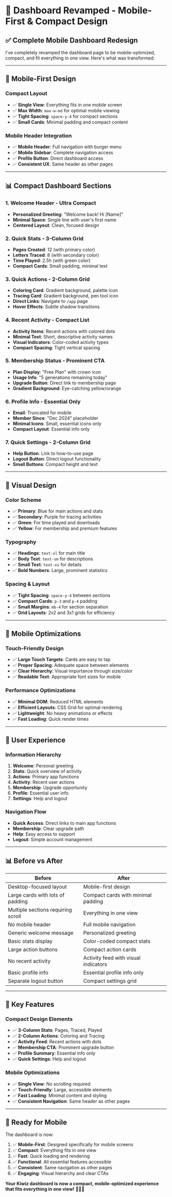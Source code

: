 # 📱 **Dashboard Revamped - Mobile-First & Compact Design**

## ✅ **Complete Mobile Dashboard Redesign**

I've completely revamped the dashboard page to be mobile-optimized, compact, and fit everything in one view. Here's what was transformed:

---

## 🎯 **Mobile-First Design**

### **Compact Layout**
- ✅ **Single View**: Everything fits in one mobile screen
- ✅ **Max Width**: `max-w-md` for optimal mobile viewing
- ✅ **Tight Spacing**: `space-y-4` for compact sections
- ✅ **Small Cards**: Minimal padding and compact content

### **Mobile Header Integration**
- ✅ **Mobile Header**: Full navigation with burger menu
- ✅ **Mobile Sidebar**: Complete navigation access
- ✅ **Profile Button**: Direct dashboard access
- ✅ **Consistent UX**: Same header as other pages

---

## 📊 **Compact Dashboard Sections**

### **1. Welcome Header - Ultra Compact**
- **Personalized Greeting**: "Welcome back! Hi [Name]"
- **Minimal Space**: Single line with user's first name
- **Centered Layout**: Clean, focused design

### **2. Quick Stats - 3-Column Grid**
- **Pages Created**: 12 (with primary color)
- **Letters Traced**: 8 (with secondary color)  
- **Time Played**: 2.5h (with green color)
- **Compact Cards**: Small padding, minimal text

### **3. Quick Actions - 2-Column Grid**
- **Coloring Card**: Gradient background, palette icon
- **Tracing Card**: Gradient background, pen tool icon
- **Direct Links**: Navigate to `/app` page
- **Hover Effects**: Subtle shadow transitions

### **4. Recent Activity - Compact List**
- **Activity Items**: Recent actions with colored dots
- **Minimal Text**: Short, descriptive activity names
- **Visual Indicators**: Color-coded activity types
- **Compact Spacing**: Tight vertical spacing

### **5. Membership Status - Prominent CTA**
- **Plan Display**: "Free Plan" with crown icon
- **Usage Info**: "5 generations remaining today"
- **Upgrade Button**: Direct link to membership page
- **Gradient Background**: Eye-catching yellow/orange

### **6. Profile Info - Essential Only**
- **Email**: Truncated for mobile
- **Member Since**: "Dec 2024" placeholder
- **Minimal Icons**: Small, essential icons only
- **Compact Layout**: Essential info only

### **7. Quick Settings - 2-Column Grid**
- **Help Button**: Link to how-to-use page
- **Logout Button**: Direct logout functionality
- **Small Buttons**: Compact height and text

---

## 🎨 **Visual Design**

### **Color Scheme**
- ✅ **Primary**: Blue for main actions and stats
- ✅ **Secondary**: Purple for tracing activities
- ✅ **Green**: For time played and downloads
- ✅ **Yellow**: For membership and premium features

### **Typography**
- ✅ **Headings**: `text-xl` for main title
- ✅ **Body Text**: `text-sm` for descriptions
- ✅ **Small Text**: `text-xs` for details
- ✅ **Bold Numbers**: Large, prominent statistics

### **Spacing & Layout**
- ✅ **Tight Spacing**: `space-y-4` between sections
- ✅ **Compact Cards**: `p-3` and `p-4` padding
- ✅ **Small Margins**: `mb-4` for section separation
- ✅ **Grid Layouts**: 2x2 and 3x1 grids for efficiency

---

## 📱 **Mobile Optimizations**

### **Touch-Friendly Design**
- ✅ **Large Touch Targets**: Cards are easy to tap
- ✅ **Proper Spacing**: Adequate space between elements
- ✅ **Clear Hierarchy**: Visual importance through size/color
- ✅ **Readable Text**: Appropriate font sizes for mobile

### **Performance Optimizations**
- ✅ **Minimal DOM**: Reduced HTML elements
- ✅ **Efficient Layouts**: CSS Grid for optimal rendering
- ✅ **Lightweight**: No heavy animations or effects
- ✅ **Fast Loading**: Quick render times

---

## 🚀 **User Experience**

### **Information Hierarchy**
1. **Welcome**: Personal greeting
2. **Stats**: Quick overview of activity
3. **Actions**: Primary app functions
4. **Activity**: Recent user actions
5. **Membership**: Upgrade opportunity
6. **Profile**: Essential user info
7. **Settings**: Help and logout

### **Navigation Flow**
- **Quick Access**: Direct links to main app functions
- **Membership**: Clear upgrade path
- **Help**: Easy access to support
- **Logout**: Simple account management

---

## 📊 **Before vs After**

| **Before** | **After** |
|------------|-----------|
| Desktop-focused layout | Mobile-first design |
| Large cards with lots of padding | Compact cards with minimal padding |
| Multiple sections requiring scroll | Everything in one view |
| No mobile header | Full mobile navigation |
| Generic welcome message | Personalized greeting |
| Basic stats display | Color-coded compact stats |
| Large action buttons | Compact action cards |
| No recent activity | Activity feed with visual indicators |
| Basic profile info | Essential profile info only |
| Separate logout button | Compact settings grid |

---

## 🎯 **Key Features**

### **Compact Design Elements**
- ✅ **3-Column Stats**: Pages, Traced, Played
- ✅ **2-Column Actions**: Coloring and Tracing
- ✅ **Activity Feed**: Recent actions with dots
- ✅ **Membership CTA**: Prominent upgrade button
- ✅ **Profile Summary**: Essential info only
- ✅ **Quick Settings**: Help and logout

### **Mobile Optimizations**
- ✅ **Single View**: No scrolling required
- ✅ **Touch-Friendly**: Large, accessible elements
- ✅ **Fast Loading**: Minimal content and styling
- ✅ **Consistent Navigation**: Same header as other pages

---

## 🎉 **Ready for Mobile**

The dashboard is now:

1. ✅ **Mobile-First**: Designed specifically for mobile screens
2. ✅ **Compact**: Everything fits in one view
3. ✅ **Fast**: Quick loading and rendering
4. ✅ **Functional**: All essential features accessible
5. ✅ **Consistent**: Same navigation as other pages
6. ✅ **Engaging**: Visual hierarchy and clear CTAs

**Your Kiwiz dashboard is now a compact, mobile-optimized experience that fits everything in one view!** 📱✨🚀
